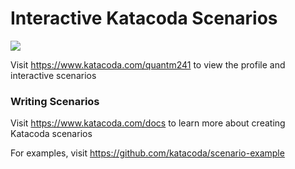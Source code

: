 # Interactive Katacoda Scenarios

[![](http://shields.katacoda.com/katacoda/quantm241/count.svg)](https://www.katacoda.com/quantm241 "Get your profile on Katacoda.com")

Visit https://www.katacoda.com/quantm241 to view the profile and interactive scenarios

### Writing Scenarios
Visit https://www.katacoda.com/docs to learn more about creating Katacoda scenarios

For examples, visit https://github.com/katacoda/scenario-example
